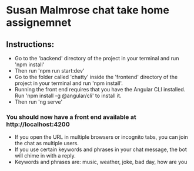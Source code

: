 # Susan Malmrose chat take home assignemnet
## Instructions:
* Go to the 'backend' directory of the project in your terminal and run 'npm install'
* Then run 'npm run start:dev'
* Go to the folder called 'chatty' inside the 'frontend' directory of the project in your terminal and run 'npm install'.
* Running the front end requires that you have the Angular CLI installed. Run 'npm install -g @angular/cli' to install it.
* Then run 'ng serve'

### You should now have a front end available at http://localhost:4200
* If you open the URL in multiple browsers or incognito tabs, you can join the chat as multiple users.
* If you use certain keywords and phrases in your chat message, the bot will chime in with a reply.
* Keywords and phrases are: music, weather, joke, bad day, how are you
